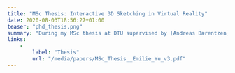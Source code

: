 ```yaml
---
title: "MSc Thesis: Interactive 3D Sketching in Virtual Reality"
date: 2020-08-03T18:56:27+01:00
teaser: "phd_thesis.png"
summary: "During my MSc thesis at DTU supervised by [Andreas Bærentzen](http://people.compute.dtu.dk/janba/), [Adrien Bousseau](http://www-sop.inria.fr/members/Adrien.Bousseau/) and [Tibor Stanko](https://tiborstanko.sk/), I implemented a VR sketching application in Unity and experimented with automatic neatening of strokes, formation of curve networks from the strokes, and infering surface patches. We finally conducted a small remote user study. This work was the basis for our next paper, CASSIE."
links:
    -
        label: "Thesis"
        url: "/media/papers/MSc_Thesis__Emilie_Yu_v3.pdf"
---
```


<!-- Detailed text about this project -->